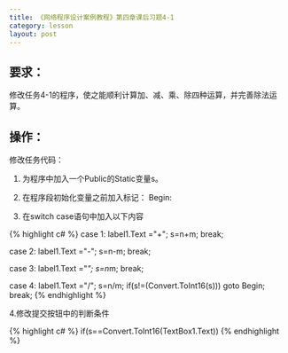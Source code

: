 ```yaml
---
title: 《网络程序设计案例教程》第四章课后习题4-1
category: lesson
layout: post
---
```


## 要求：

修改任务4-1的程序，使之能顺利计算加、减、乘、除四种运算，并完善除法运算。

## 操作：

修改任务代码：

1. 为程序中加入一个Public的Static变量s。

2. 在程序段初始化变量之前加入标记： Begin:

3. 在switch case语句中加入以下内容

{% highlight c# %}
case 1:
   label1.Text ="+";
   s=n+m;
   break;
   
case 2:
   label1.Text ="-";
   s=n-m;
   break;
   
case 3:
   label1.Text ="*";
   s=n*m;
   break;
   
case 4:
   label1.Text ="/";
   s=n/m;
   if(s!=(Convert.ToInt16(s)))
   goto Begin;
   break;
{% endhighlight %} 

4.修改提交按钮中的判断条件

{% highlight c# %}
if(s==Convert.ToInt16(TextBox1.Text))
{% endhighlight %} 
